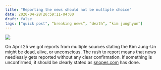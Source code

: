 ```yaml
---
title: "Reporting the news should not be multiple choice"
date: 2020-04-28T20:59:11-04:00
draft: false
tags: ["quick post", “breaking news”, “death”, “kim junghyun”]
---
```

![](/images/QP-2020-04-28-web.png)

On April 25 we got reports from multiple sources stating the Kim Jung-Un might be dead, alive, or unconscious. The rush to report means that news needlessly gets reported without any clear confirmation. If something is unconfirmed, it should be clearly stated as [snopes.com](https://snopes.com) has done.
